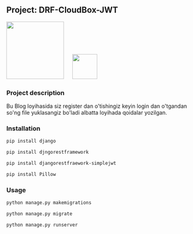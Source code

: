 ## Project: DRF-CloudBox-JWT

<img src="https://www.djangoproject.com/m/img/logos/django-logo-negative.png" width="150">
&emsp;
<img src="https://upload.wikimedia.org/wikipedia/commons/thumb/c/c3/Python-logo-notext.svg/1200px-Python-logo-notext.svg.png" width="65">

### Project description

Bu Blog loyihasida siz register dan o'tishingiz keyin login dan o'tgandan so'ng file yuklasangiz bo'ladi albatta loyihada qoidalar yozilgan.

### Installation

```bash and another
pip install django

pip install djngorestframework

pip install djangorestfraework-simplejwt

pip install Pillow
```
### Usage

```bash and another
python manage.py makemigrations

python manage.py migrate

python manage.py runserver
```